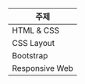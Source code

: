 | 주제           |
| -------------- |
| HTML & CSS     |
| CSS Layout     |
| Bootstrap      |
| Responsive Web |
